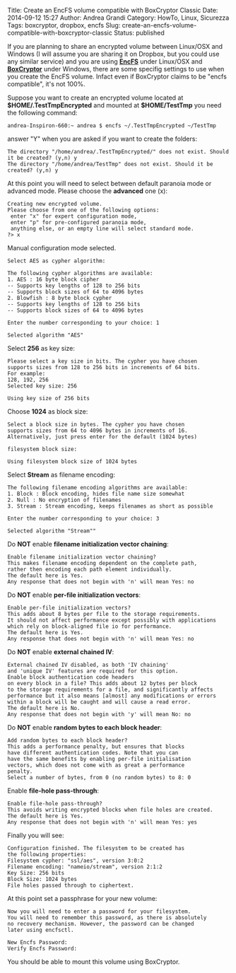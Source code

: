 Title: Create an EncFS volume compatible with BoxCryptor Classic
Date: 2014-09-12 15:27
Author: Andrea Grandi
Category: HowTo, Linux, Sicurezza
Tags: boxcryptor, dropbox, encfs
Slug: create-an-encfs-volume-compatible-with-boxcryptor-classic
Status: published

If you are planning to share an encrypted volume between Linux/OSX and
Windows (I will assume you are sharing it on Dropbox, but you could use
any similar service) and you are using
[**EncFS**](http://www.arg0.net/encfs) under Linux/OSX and
[**BoxCryptor**](https://www.boxcryptor.com) under Windows, there are
some specifig settings to use when you create the EncFS volume. Infact
even if BoxCryptor claims to be "encfs compatible", it's not 100%.

Suppose you want to create an encrypted volume located at
**\$HOME/.TestTmpEncrypted** and mounted at **\$HOME/TestTmp** you need
the following command:

    andrea-Inspiron-660:~ andrea $ encfs ~/.TestTmpEncrypted ~/TestTmp

answer "Y" when you are asked if you want to create the folders:

    The directory "/home/andrea/.TestTmpEncrypted/" does not exist. Should it be created? (y,n) y
    The directory "/home/andrea/TestTmp" does not exist. Should it be created? (y,n) y

At this point you will need to select between default paranoia mode or
advanced mode. Please choose the **advanced** one (x):

    Creating new encrypted volume.
    Please choose from one of the following options:
     enter "x" for expert configuration mode,
     enter "p" for pre-configured paranoia mode,
     anything else, or an empty line will select standard mode.
    ?> x

Manual configuration mode selected.

    Select AES as cypher algorithm:

    The following cypher algorithms are available:
    1. AES : 16 byte block cipher
    -- Supports key lengths of 128 to 256 bits
    -- Supports block sizes of 64 to 4096 bytes
    2. Blowfish : 8 byte block cypher
    -- Supports key lengths of 128 to 256 bits
    -- Supports block sizes of 64 to 4096 bytes

    Enter the number corresponding to your choice: 1

    Selected algorithm "AES"

Select **256** as key size:

    Please select a key size in bits. The cypher you have chosen
    supports sizes from 128 to 256 bits in increments of 64 bits.
    For example:
    128, 192, 256
    Selected key size: 256

    Using key size of 256 bits

Choose **1024** as block size:

    Select a block size in bytes. The cypher you have chosen
    supports sizes from 64 to 4096 bytes in increments of 16.
    Alternatively, just press enter for the default (1024 bytes)

    filesystem block size:

    Using filesystem block size of 1024 bytes

Select **Stream** as filename encoding:

    The following filename encoding algorithms are available:
    1. Block : Block encoding, hides file name size somewhat
    2. Null : No encryption of filenames
    3. Stream : Stream encoding, keeps filenames as short as possible

    Enter the number corresponding to your choice: 3

    Selected algorithm "Stream""

Do **NOT** enable **filename initialization vector chaining**:

    Enable filename initialization vector chaining?
    This makes filename encoding dependent on the complete path,
    rather then encoding each path element individually.
    The default here is Yes.
    Any response that does not begin with 'n' will mean Yes: no

Do **NOT** enable **per-file initialization vectors**:

    Enable per-file initialization vectors?
    This adds about 8 bytes per file to the storage requirements.
    It should not affect performance except possibly with applications
    which rely on block-aligned file io for performance.
    The default here is Yes.
    Any response that does not begin with 'n' will mean Yes: no

Do **NOT** enable **external chained IV**:

    External chained IV disabled, as both 'IV chaining'
    and 'unique IV' features are required for this option.
    Enable block authentication code headers
    on every block in a file? This adds about 12 bytes per block
    to the storage requirements for a file, and significantly affects
    performance but it also means [almost] any modifications or errors
    within a block will be caught and will cause a read error.
    The default here is No.
    Any response that does not begin with 'y' will mean No: no

Do **NOT** enable **random bytes to each block header**:

    Add random bytes to each block header?
    This adds a performance penalty, but ensures that blocks
    have different authentication codes. Note that you can
    have the same benefits by enabling per-file initialisation
    vectors, which does not come with as great a performance
    penalty.
    Select a number of bytes, from 0 (no random bytes) to 8: 0

Enable **file-hole pass-through**:

    Enable file-hole pass-through?
    This avoids writing encrypted blocks when file holes are created.
    The default here is Yes.
    Any response that does not begin with 'n' will mean Yes: yes

Finally you will see:

    Configuration finished. The filesystem to be created has
    the following properties:
    Filesystem cypher: "ssl/aes", version 3:0:2
    Filename encoding: "nameio/stream", version 2:1:2
    Key Size: 256 bits
    Block Size: 1024 bytes
    File holes passed through to ciphertext.

At this point set a passphrase for your new volume:

    Now you will need to enter a password for your filesystem.
    You will need to remember this password, as there is absolutely
    no recovery mechanism. However, the password can be changed
    later using encfsctl.

    New Encfs Password:
    Verify Encfs Password:

You should be able to mount this volume using BoxCryptor.
